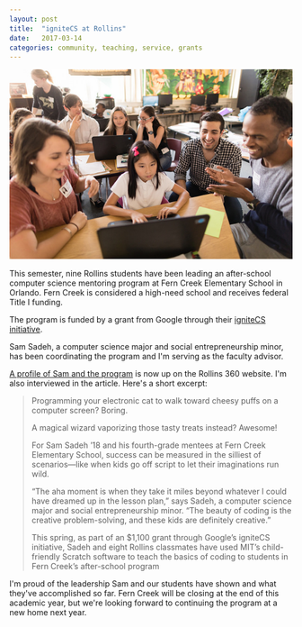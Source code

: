 ```yaml
---
layout: post
title:  "igniteCS at Rollins"
date:   2017-03-14
categories: community, teaching, service, grants
---
```


![Rollins igniteCS](/images/igniteCS.jpg)

This semester, nine Rollins students have been leading an after-school computer science mentoring program at Fern Creek Elementary School in Orlando. Fern Creek is considered a high-need school and receives federal Title I funding.

The program is funded by a grant from Google through their [igniteCS initiative](https://ignitecs.withgoogle.com).

Sam Sadeh, a computer science major and social entrepreneurship minor, has been coordinating the program and I'm
serving as the faculty advisor.


[A profile of Sam and the program](https://360.rollins.edu/people/igniting-kids-imagination-through-computer-science) is now up on the Rollins 360 website. I'm also interviewed in the article. Here's a short excerpt:

>Programming your electronic cat to walk toward cheesy puffs on a computer screen? Boring.
>
>A magical wizard vaporizing those tasty treats instead? Awesome!
>
>For Sam Sadeh ’18 and his fourth-grade mentees at Fern Creek Elementary School, success can be measured in the silliest of scenarios—like when kids go off script to let their imaginations run wild.
>
> “The aha moment is when they take it miles beyond whatever I could have dreamed up in the lesson plan,” says Sadeh, a computer science major and social entrepreneurship minor. “The beauty of coding is the creative problem-solving, and these kids are definitely creative.”
>
> This spring, as part of an $1,100 grant through Google’s igniteCS initiative, Sadeh and eight Rollins classmates have used MIT’s child-friendly Scratch software to teach the basics of coding to students in Fern Creek’s after-school program

I'm proud of the leadership Sam and our students have shown and what they've accomplished so far. Fern Creek will be closing at the end of this academic year, but we're looking forward to continuing the program at a new home next year.
